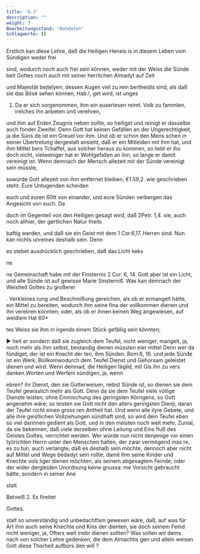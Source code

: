 ```yaml
---
title: '8.3'
description: ""
weight: 3
Bearbeitungsstand: "Rohdaten"
Schlagworte: {}
---
```

<!-- Seite 342 -->


Erstlich kan diese Lehre, daß die Heiligen Heneis is in diesem Leben vom Súndigen weder frei

sind, wodurch noch auch frei sein können, weder mit der Weiss die Sünde beit Gottes noch auch mit seiner herrlichen Almadyt auf Zeit

und Majestát bejtelyen, dessen Augen viel zu rein bertheidis sind, als daß sie das Bösë sehen können, Hab.!, get wird, ist unges

1. Da er sich vorgenommen, ihm ein auserlesen reimt. Volk zu fammlen, irelches ihn anbeten und verehren,

und ihm auf Erden Zeugnis neben sollte, so heiliget und reinigt er dasselbe auch fonder Zweifel. Denn Gott hat keinen Gefällen an der Ungerechtigkeit, ja die Süns de ist ein Greuel vor ihm. Und ob er schon den Mens schen in seiner Übertretung dergestalt ansieht, daß er ein Mitleiden mit ihm hat, und ihm Mittel bers Tchaffet, aus solcher heraus zu kommen, so liebt er iho doch nicht, vielweniger hat er Wohlgefallen an ilıın, so lange er damit vereinigt
 ist. Wenn demnach der Mensch allezeit mit der Sünde vereinigt
 sein müsste,

sowürde Gott allezeit von ihm entfernet bleiben, €1.59,2. wie geschrieben  steht: Eure Untugenden scheiden

euch und euren 60tt von einander, und eure Sünden verbergen das Angesicht von euch. Da

doch im Gegenteil von den Heiligen gesagt wird, daß 2Petr. 1,4. sie, auch noch allhier, der gørtlichen Natur theils

baftig werden, und daß sie ein Geist mit dem 1 Cor.6,17. Herren sind. Nun kan nichts unreines deshalb sein. Denn

es stebet ausdrücklich geschrieben, daß das Licht keks

ne
<!-- Seite 343 -->
ne Gemeinschaft habe mit der Finsternis 2 Cor. 6, 14. Gott aber ist ein Licht, und alle Sünde ist auf gewisse Marie Sinsterniß. Was kan demnach der Weisheit Gottes zu großerer

. Verkleines rung und Beschmißung gereichen, als ob er ermangelt hátte, ein Mittel zu bereiten, wodurch ihm seine fina der vollkommen dienen und ihn vereliren könnten; oder, als ob er ihnen keinen Weg angewiesen, auf weldiem Hat 60*

tes Weiss sie ihm in irgends einem Stück gefällig sein könnten;

► heit er sondern daß sie zugleich dem Teufel, nicht weniger, mangelt, ja, noch mehr als ihm selbst, bestandig dienen müssten eier mittel Denn wer da fündiget, der ist ein Knecht der ten, ihm Sünden. Rom.6, 16. und jede Sünde ist ein Werk, Bollkomwodurch dem Teufel Dienst und Gehorsam geleistet dienen und wird. Wenn demnad, die Heiligen täglid, mit Gis ihn zu vers danken Worten und Werfeni sündigen, ja, wenn

ebren? ihr Dienst, den sie Gotterweisen, reibst Sünde ist, so dienen sie dem Teufel gewisslich mehr als Gott. Denn da sie dem Teufel viele vóllige Dienste leisten, ohne Einmischung des geringsten Körngens, so Gott angenehm wäre; so leisten sie Gott nicht den allers geringsten Dienji, daran der Teufel nicht einen gross ren Antheil hat. Und wenn alle ilyre Gebete, und alle ihre geistlichen Vollziehungen sündhaft sind, so wird dein Teufel eben so viel darinnen gedient als Gott, und in den meisten noch weit mehr. Zunial, da sie bekennen, daß viele derselben ohne Leitung und Eins fluß des Geistes Gottes, verrichtet werden. Wer würde nun nicht denjenige vor einen työrichten Herrn unter den Menschen halten, der zwar vermögend más re, es zu tun, auch verlangte, daß es deshalb sein möchte, dennoch aber nicht auf Mittel und Wege bedadyt sein rollte, damit ihm seine Kinder und Knechte vols liger dienen möchten, als seinem abgesagtem Feinde; oder der wider dergleiden Unordnung keine gnussa: me Vorsicht gebraucht bätte, sondern in seiner Ane

stalt

 Betveiß 2.
Es fireitet

Gottes.
<!-- Seite 344 -->
stalt so unverständig und unbedachtfam gewesen wäre, daß, auf was für Art ihm auch seine Knechte und Kins der dienten, sie doch seinem Feind nicht weniger, ja, Ofters weit inebr dienen sollten? Was sollen wir dems nach von solcher Lehre gedenken, die dem Almachtis gen und allein weisen Gott diese Thorheit aufbúrs den will ?

